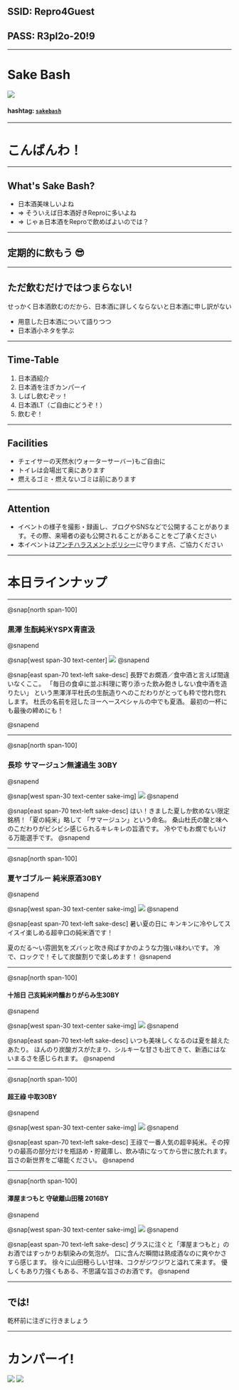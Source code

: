 
## SSID: Repro4Guest
## PASS: R3pI2o-20!9

---

# Sake Bash

![](/assets/images/sake-bash/banner.png)

#### hashtag: [`sakebash`](https://twitter.com/hashtag/reprobash)

---

# こんばんわ！

---

## What's Sake Bash?

- 日本酒美味しいよね
- => そういえば日本酒好きReproに多いよね
- => じゃぁ日本酒をReproで飲めばよいのでは？

---

## 定期的に飲もう 😎

---

## ただ飲むだけではつまらない!

せっかく日本酒飲むのだから、日本酒に詳しくならないと日本酒に申し訳がない

- 用意した日本酒について語りつつ
- 日本酒小ネタを学ぶ

---

## Time-Table

1. 日本酒紹介
1. 日本酒を注ぎカンパーイ
1. しばし飲むぞッ！
1. 日本酒LT（ご自由にどうぞ！）
1. 飲むぞ！

---

## Facilities

- チェイサーの天然水(ウォーターサーバー)もご自由に
- トイレは会場出て奥にあります
- 燃えるゴミ・燃えないゴミは前にあります

---

## Attention

- イベントの様子を撮影・録画し、ブログやSNSなどで公開することがあります。その際、来場者の姿も公開されることがあることをご了承ください
- 本イベントは[アンチハラスメントポリシー](http://25.ruby.or.jp/coc.ja.html)に守ります点、ご協力ください

---

# 本日ラインナップ

---

@snap[north span-100]
### 黒澤 生酛純米YSPX青直汲
@snapend

@snap[west span-30 text-center]
![](/sake-bash/2019-06-07/sake/haginotsuru.png)
@snapend

@snap[east span-70 text-left sake-desc]
長野でお燗酒／食中酒と言えば間違いなくここ。
「毎日の食卓に並ぶ料理に寄り添った飲み飽きしない食中酒を造りたい」
という黒澤洋平杜氏の生酛造りへのこだわりがとっても粋で惚れ惚れします。
杜氏の名前を冠したヨーヘースペシャルの中でも夏酒。 最初の一杯にも最後の締めにも！

@snapend

---

@snap[north span-100]
### 長珍 サマージュン無濾過生 30BY
@snapend

@snap[west span-30 text-center sake-img]
![](/sake-bash/2019-06-07/sake/yamawa.png)
@snapend

@snap[east span-70 text-left sake-desc]
はい！きました夏しか飲めない限定銘柄！「夏の純米」略して 「サマージュン」という命名。
桑山杜氏の酸と味へのこだわりがビシビシ感じられるキレキレの旨酒です。
冷やでもお燗でもいける万能選手です。
@snapend

---

@snap[north span-100]
### 夏ヤゴブルー 純米原酒30BY
@snapend

@snap[west span-30 text-center sake-img]
![](/sake-bash/2019-06-07/sake/takesuzume.png)
@snapend

@snap[east span-70 text-left sake-desc]
暑い夏の日に キンキンに冷やしてスイスイ楽しめる超辛口の純米酒です！

夏のだる〜い雰囲気をズバッと吹き飛ばすかのような力強い味わいです。
冷で、ロックで！そして炭酸割りで楽しめます！
@snapend

---

@snap[north span-100]
#### 十旭日 己亥純米吟醸おりがらみ生30BY
@snapend

@snap[west span-30 text-center sake-img]
![](/sake-bash/2019-06-07/sake/rumiko.png)
@snapend

@snap[east span-70 text-left sake-desc]
いつも美味しくなるのは夏を越えたあたり。
ほんのり炭酸ガスがたまり、シルキーな甘さも出てきて、新酒にはないまるさを感じられます。
@snapend

---

@snap[north span-100]
#### 超王祿 中取30BY
@snapend

@snap[west span-30 text-center sake-img]
![](/sake-bash/2019-06-07/sake/rumiko.png)
@snapend

@snap[east span-70 text-left sake-desc]
王祿で一番人気の超辛純米。その搾りの最高の部分だけを瓶詰め・貯蔵庫し、飲み頃になってから世に放たれます。
旨さの新世界をご堪能ください。
@snapend

---

@snap[north span-100]
#### 澤屋まつもと 守破離山田穂 2016BY
@snapend

@snap[west span-30 text-center sake-img]
![](/sake-bash/2019-06-07/sake/rumiko.png)
@snapend

@snap[east span-70 text-left sake-desc]
グラスに注ぐと「澤屋まつもと」のお酒ではすっかりお馴染みの気泡が。
口に含んだ瞬間は熟成酒なのに爽やかさすら感じます。
徐々に山田穂らしい甘味、コクがジワジワと溢れて来ます。
優しくもあり力強くもある、不思議な旨さのお酒です。
@snapend

---

## では!

乾杯前に注ぎに行きましょう

---

# カンパーイ!
![](/assets/images/sake-bash/ochoko.png)
![](/assets/images/sake-bash/ochoko.png)
